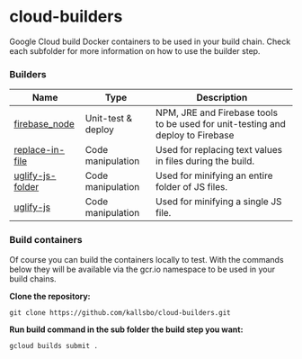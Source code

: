 # cloud-builders

Google Cloud build Docker containers to be used in your build chain. Check each subfolder for more information on how to use the builder step.

### Builders

Name | Type | Description
-----|------|------------
[firebase_node](https://github.com/kallsbo/cloud-builders/tree/master/firebase_node) | Unit-test & deploy | NPM, JRE and Firebase tools to be used for unit-testing and deploy to Firebase
[replace-in-file](https://github.com/kallsbo/cloud-builders/tree/master/replace-in-file) | Code manipulation | Used for replacing text values in files during the build.
[uglify-js-folder](https://github.com/kallsbo/cloud-builders/tree/master/uglify-js-folder) | Code manipulation | Used for minifying an entire folder of JS files.
[uglify-js](https://github.com/kallsbo/cloud-builders/tree/master/uglify-js) | Code manipulation | Used for minifying a single JS file.

### Build containers
Of course you can build the containers locally to test. With the commands below they will be available via the gcr.io namespace to be used in your build chains.  

__Clone the repository:__
```
git clone https://github.com/kallsbo/cloud-builders.git
```
__Run build command in the sub folder the build step you want:__
```
gcloud builds submit .
```
